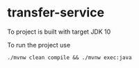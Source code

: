 # transfer-service

To project is built with target JDK 10

To run the project use

``` ./mvnw clean compile && ./mvnw exec:java ```
